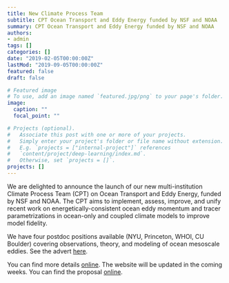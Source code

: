 ```yaml
---
title: New Climate Process Team
subtitle: CPT Ocean Transport and Eddy Energy funded by NSF and NOAA
summary: CPT Ocean Transport and Eddy Energy funded by NSF and NOAA
authors:
- admin
tags: []
categories: []
date: "2019-02-05T00:00:00Z"
lastMod: "2019-09-05T00:00:00Z"
featured: false
draft: false

# Featured image
# To use, add an image named `featured.jpg/png` to your page's folder. 
image:
  caption: ""
  focal_point: ""

# Projects (optional).
#   Associate this post with one or more of your projects.
#   Simply enter your project's folder or file name without extension.
#   E.g. `projects = ["internal-project"]` references 
#   `content/project/deep-learning/index.md`.
#   Otherwise, set `projects = []`.
projects: []
---
```


We are delighted to announce the launch of our new multi-institution Climate Process Team (CPT) on Ocean Transport and Eddy Energy, funded by NSF and NOAA. The CPT aims to implement, assess, improve, and unify recent work on energetically-consistent ocean eddy momentum and tracer parametrizations in ocean-only and coupled climate models to improve model fidelity.

We have four postdoc positions available (NYU, Princeton, WHOI, CU Boulder) covering observations, theory, and modeling of ocean mesoscale eddies. See the advert [here](https://tinyurl.com/y674sv2n). 

You can find more details [online](https://ocean-eddy-cpt.github.io/). The website will be updated in the coming weeks. You can find the proposal [online](https://figshare.com/articles/Proposal/10105922).
